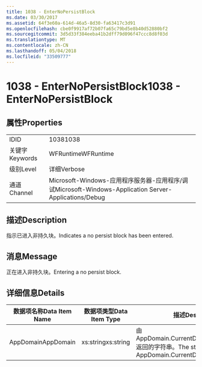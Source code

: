 ```yaml
---
title: 1038 - EnterNoPersistBlock
ms.date: 03/30/2017
ms.assetid: 64f3e60a-614d-46a5-8d30-fa63417c3d91
ms.openlocfilehash: cbe0f9917af72b07fa65c79bd5e8b40d52880bf2
ms.sourcegitcommit: 3d5d33f384eeba41b2dff79d096f47ccc8d8f03d
ms.translationtype: MT
ms.contentlocale: zh-CN
ms.lasthandoff: 05/04/2018
ms.locfileid: "33509777"
---
```

# <a name="1038---enternopersistblock"></a><span data-ttu-id="c1eb7-102">1038 - EnterNoPersistBlock</span><span class="sxs-lookup"><span data-stu-id="c1eb7-102">1038 - EnterNoPersistBlock</span></span>
## <a name="properties"></a><span data-ttu-id="c1eb7-103">属性</span><span class="sxs-lookup"><span data-stu-id="c1eb7-103">Properties</span></span>  
  
|||  
|-|-|  
|<span data-ttu-id="c1eb7-104">ID</span><span class="sxs-lookup"><span data-stu-id="c1eb7-104">ID</span></span>|<span data-ttu-id="c1eb7-105">1038</span><span class="sxs-lookup"><span data-stu-id="c1eb7-105">1038</span></span>|  
|<span data-ttu-id="c1eb7-106">关键字</span><span class="sxs-lookup"><span data-stu-id="c1eb7-106">Keywords</span></span>|<span data-ttu-id="c1eb7-107">WFRuntime</span><span class="sxs-lookup"><span data-stu-id="c1eb7-107">WFRuntime</span></span>|  
|<span data-ttu-id="c1eb7-108">级别</span><span class="sxs-lookup"><span data-stu-id="c1eb7-108">Level</span></span>|<span data-ttu-id="c1eb7-109">详细</span><span class="sxs-lookup"><span data-stu-id="c1eb7-109">Verbose</span></span>|  
|<span data-ttu-id="c1eb7-110">通道</span><span class="sxs-lookup"><span data-stu-id="c1eb7-110">Channel</span></span>|<span data-ttu-id="c1eb7-111">Microsoft-Windows-应用程序服务器-应用程序/调试</span><span class="sxs-lookup"><span data-stu-id="c1eb7-111">Microsoft-Windows-Application Server-Applications/Debug</span></span>|  
  
## <a name="description"></a><span data-ttu-id="c1eb7-112">描述</span><span class="sxs-lookup"><span data-stu-id="c1eb7-112">Description</span></span>  
 <span data-ttu-id="c1eb7-113">指示已进入非持久块。</span><span class="sxs-lookup"><span data-stu-id="c1eb7-113">Indicates a no persist block has been entered.</span></span>  
  
## <a name="message"></a><span data-ttu-id="c1eb7-114">消息</span><span class="sxs-lookup"><span data-stu-id="c1eb7-114">Message</span></span>  
 <span data-ttu-id="c1eb7-115">正在进入非持久块。</span><span class="sxs-lookup"><span data-stu-id="c1eb7-115">Entering a no persist block.</span></span>  
  
## <a name="details"></a><span data-ttu-id="c1eb7-116">详细信息</span><span class="sxs-lookup"><span data-stu-id="c1eb7-116">Details</span></span>  
  
|<span data-ttu-id="c1eb7-117">数据项名称</span><span class="sxs-lookup"><span data-stu-id="c1eb7-117">Data Item Name</span></span>|<span data-ttu-id="c1eb7-118">数据项类型</span><span class="sxs-lookup"><span data-stu-id="c1eb7-118">Data Item Type</span></span>|<span data-ttu-id="c1eb7-119">描述</span><span class="sxs-lookup"><span data-stu-id="c1eb7-119">Description</span></span>|  
|--------------------|--------------------|-----------------|  
|<span data-ttu-id="c1eb7-120">AppDomain</span><span class="sxs-lookup"><span data-stu-id="c1eb7-120">AppDomain</span></span>|<span data-ttu-id="c1eb7-121">xs:string</span><span class="sxs-lookup"><span data-stu-id="c1eb7-121">xs:string</span></span>|<span data-ttu-id="c1eb7-122">由 AppDomain.CurrentDomain.FriendlyName 返回的字符串。</span><span class="sxs-lookup"><span data-stu-id="c1eb7-122">The string returned by AppDomain.CurrentDomain.FriendlyName.</span></span>|
